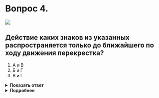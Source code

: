 # Вопрос 4.

![](https://s.drom.ru/i24227/pdd/tickets/2016/1542608356.jpg)

## Действие каких знаков из указанных распространяется только до ближайшего по ходу движения перекрестка?

1. А и В
2. Б и Г
3. В и Г

<details>
<summary><b>Показать ответ</b></summary>
Правильный ответ: 2
</details>
<details>
<summary><b>Подробнее</b></summary>
Действие знаков: Б - 3.24 «Ограничение максимальной скорости» и Г - 3.28 «Стоянка запрещена» распространяется до ближайшего перекрёстка за ним, а в населённых пунктах при отсутствии перекрёстка - до конца населенного пункта. Действие же знаков: А - 5.31 «Зона с ограничением максимальной скорости» и В - 5.27 «Зона с ограничением стоянки» отменяется соответствующими только им знаками 5.32 «Конец зоны с ограничением максимальной скорости» и 5.28 «Конец зоны с ограничением стоянки».
(«Дорожные знаки»)
</details>
